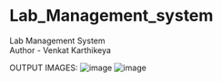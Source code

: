 # Lab_Management_system
Lab Management System
<br>
Author - Venkat Karthikeya


OUTPUT IMAGES:
![image](https://github.com/user-attachments/assets/effb3b25-17b5-4a5d-a683-dfee85cab29a)
![image](https://github.com/user-attachments/assets/55b04877-806f-43b3-b918-cd3a57de5f1a)

